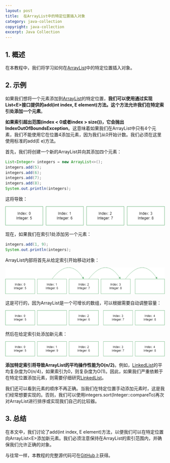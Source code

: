 ```yaml
---
layout: post
title:  在ArrayList中的特定位置插入对象
category: java-collection
copyright: java-collection
excerpt: Java Collection
---
```


## 1. 概述

在本教程中，我们将学习如何在[ArrayList](https://www.baeldung.com/java-arraylist)中的特定位置插入对象。

## 2. 示例

如果我们想将一个元素添加到[ArrayList](https://www.baeldung.com/java-arraylist)的特定位置，**我们可以使用通过实现List<E\>接口提供的add(int index, E element)方法。这个方法允许我们在特定索引处添加一个元素**。

**如果索引超出范围(index < 0或者index > size())，它会抛出IndexOutOfBoundsException**。这意味着如果我们在ArrayList中只有4个元素，我们不能使用它在位置4添加元素，因为我们从0开始计数。我们必须在这里使用标准的add(E e)方法。

首先，我们将创建一个新的ArrayList并向其添加四个元素：

```java
List<Integer> integers = new ArrayList<>();
integers.add(5);
integers.add(6);
integers.add(7);
integers.add(8);
System.out.println(integers);
```

这将导致：

![](/assets/images/2023/javacollection/javainsertobjectarraylistspecificposition01.png)

现在，如果我们在索引1处添加另一个元素：

```java
integers.add(1, 9);
System.out.println(integers);
```

ArrayList内部将首先从给定索引开始移动对象：

![](/assets/images/2023/javacollection/javainsertobjectarraylistspecificposition02.png)

这是可行的，因为ArrayList是一个可增长的数组，可以根据需要自动调整容量：

![](/assets/images/2023/javacollection/javainsertobjectarraylistspecificposition03.png)

然后在给定索引处添加新元素：

![](/assets/images/2023/javacollection/javainsertobjectarraylistspecificposition04.png)

**添加特定索引将导致ArrayList的平均操作性能为O(n/2)**。例如，[LinkedList](https://www.baeldung.com/java-linkedlist)的平均复杂度为O(n/4)，如果索引为0，则复杂度为O(1)。因此，如果我们严重依赖于在特定位置添加元素，则需要仔细研究[LinkedList](https://www.baeldung.com/java-linkedlist)。

我们还可以看到元素的顺序不再正确。当我们在特定位置手动添加元素时，这是我们经常想要实现的。否则，我们可以使用integers.sort(Integer::compareTo)再次对ArrayList进行排序或实现我们自己的比较器。

## 3. 总结

在本文中，我们讨论了add(int index, E element)方法，以便我们可以在特定位置向ArrayList<E\>添加新元素。我们必须注意保持在ArrayList的索引范围内，并确保我们允许正确的对象。

与往常一样，本教程的完整源代码可在[GitHub](https://github.com/tuyucheng7/taketoday-tutorial4j/tree/master/java-core-modules/java-collections-list-4)上获得。